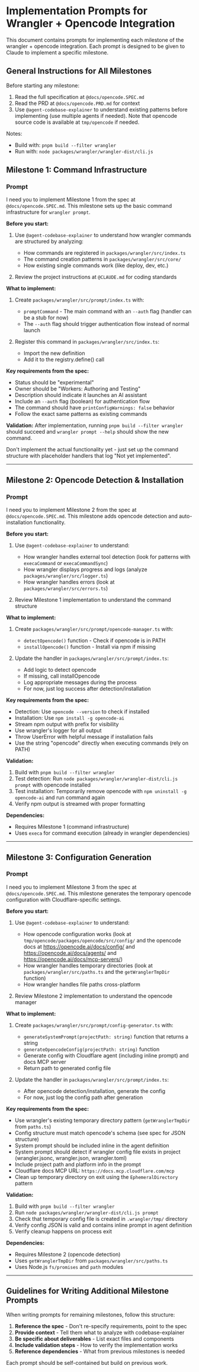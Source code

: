 # Implementation Prompts for Wrangler + Opencode Integration

This document contains prompts for implementing each milestone of the wrangler + opencode integration. Each prompt is designed to be given to Claude to implement a specific milestone.

## General Instructions for All Milestones

Before starting any milestone:

1. Read the full specification at `@docs/opencode.SPEC.md`
2. Read the PRD at `@docs/opencode.PRD.md` for context
3. Use `@agent-codebase-explainer` to understand existing patterns before implementing (use multiple agents if needed). Note that opencode source code is available at `tmp/opencode` if needed.

Notes:

- Build with: `pnpm build --filter wrangler`
- Run with: `node packages/wrangler/wrangler-dist/cli.js`

## Milestone 1: Command Infrastructure

### Prompt

I need you to implement Milestone 1 from the spec at `@docs/opencode.SPEC.md`. This milestone sets up the basic command infrastructure for `wrangler prompt`.

**Before you start:**

1. Use `@agent-codebase-explainer` to understand how wrangler commands are structured by analyzing:

   - How commands are registered in `packages/wrangler/src/index.ts`
   - The command creation patterns in `packages/wrangler/src/core/`
   - How existing single commands work (like deploy, dev, etc.)

2. Review the project instructions at `@CLAUDE.md` for coding standards

**What to implement:**

1. Create `packages/wrangler/src/prompt/index.ts` with:

   - `promptCommand` - The main command with an `--auth` flag (handler can be a stub for now)
   - The `--auth` flag should trigger authentication flow instead of normal launch

2. Register this command in `packages/wrangler/src/index.ts`:
   - Import the new definition
   - Add it to the registry.define() call

**Key requirements from the spec:**

- Status should be "experimental"
- Owner should be "Workers: Authoring and Testing"
- Description should indicate it launches an AI assistant
- Include an `--auth` flag (boolean) for authentication flow
- The command should have `printConfigWarnings: false` behavior
- Follow the exact same patterns as existing commands

**Validation:**
After implementation, running `pnpm build --filter wrangler` should succeed and `wrangler prompt --help` should show the new command.

Don't implement the actual functionality yet - just set up the command structure with placeholder handlers that log "Not yet implemented".

---

## Milestone 2: Opencode Detection & Installation

### Prompt

I need you to implement Milestone 2 from the spec at `@docs/opencode.SPEC.md`. This milestone adds opencode detection and auto-installation functionality.

**Before you start:**

1. Use `@agent-codebase-explainer` to understand:

   - How wrangler handles external tool detection (look for patterns with `execaCommand` or `execaCommandSync`)
   - How wrangler displays progress and logs (analyze `packages/wrangler/src/logger.ts`)
   - How wrangler handles errors (look at `packages/wrangler/src/errors.ts`)

2. Review Milestone 1 implementation to understand the command structure

**What to implement:**

1. Create `packages/wrangler/src/prompt/opencode-manager.ts` with:

   - `detectOpencode()` function - Check if opencode is in PATH
   - `installOpencode()` function - Install via npm if missing

2. Update the handler in `packages/wrangler/src/prompt/index.ts`:
   - Add logic to detect opencode
   - If missing, call installOpencode
   - Log appropriate messages during the process
   - For now, just log success after detection/installation

**Key requirements from the spec:**

- Detection: Use `opencode --version` to check if installed
- Installation: Use `npm install -g opencode-ai`
- Stream npm output with prefix for visibility
- Use wrangler's logger for all output
- Throw UserError with helpful message if installation fails
- Use the string "opencode" directly when executing commands (rely on PATH)

**Validation:**

1. Build with `pnpm build --filter wrangler`
2. Test detection: Run `node packages/wrangler/wrangler-dist/cli.js prompt` with opencode installed
3. Test installation: Temporarily remove opencode with `npm uninstall -g opencode-ai` and run command again
4. Verify npm output is streamed with proper formatting

**Dependencies:**

- Requires Milestone 1 (command infrastructure)
- Uses `execa` for command execution (already in wrangler dependencies)

---

## Milestone 3: Configuration Generation

### Prompt

I need you to implement Milestone 3 from the spec at `@docs/opencode.SPEC.md`. This milestone generates the temporary opencode configuration with Cloudflare-specific settings.

**Before you start:**

1. Use `@agent-codebase-explainer` to understand:

   - How opencode configuration works (look at `tmp/opencode/packages/opencode/src/config/` and the opencode docs at https://opencode.ai/docs/config/ and https://opencode.ai/docs/agents/ and https://opencode.ai/docs/mcp-servers/)
   - How wrangler handles temporary directories (look at `packages/wrangler/src/paths.ts` and the `getWranglerTmpDir` function)
   - How wrangler handles file paths cross-platform

2. Review Milestone 2 implementation to understand the opencode manager

**What to implement:**

1. Create `packages/wrangler/src/prompt/config-generator.ts` with:

   - `generateSystemPrompt(projectPath: string)` function that returns a string
   - `generateOpencodeConfig(projectPath: string)` function
   - Generate config with Cloudflare agent (including inline prompt) and docs MCP server
   - Return path to generated config file

2. Update the handler in `packages/wrangler/src/prompt/index.ts`:
   - After opencode detection/installation, generate the config
   - For now, just log the config path after generation

**Key requirements from the spec:**

- Use wrangler's existing temporary directory pattern (`getWranglerTmpDir` from `paths.ts`)
- Config structure must match opencode's schema (see spec for JSON structure)
- System prompt should be included inline in the agent definition
- System prompt should detect if wrangler config file exists in project (wrangler.jsonc, wrangler.json, wrangler.toml)
- Include project path and platform info in the prompt
- Cloudflare docs MCP URL: `https://docs.mcp.cloudflare.com/mcp`
- Clean up temporary directory on exit using the `EphemeralDirectory` pattern

**Validation:**

1. Build with `pnpm build --filter wrangler`
2. Run `node packages/wrangler/wrangler-dist/cli.js prompt`
3. Check that temporary config file is created in `.wrangler/tmp/` directory
4. Verify config JSON is valid and contains inline prompt in agent definition
5. Verify cleanup happens on process exit

**Dependencies:**

- Requires Milestone 2 (opencode detection)
- Uses `getWranglerTmpDir` from `packages/wrangler/src/paths.ts`
- Uses Node.js `fs/promises` and `path` modules

---

## Guidelines for Writing Additional Milestone Prompts

When writing prompts for remaining milestones, follow this structure:

1. **Reference the spec** - Don't re-specify requirements, point to the spec
2. **Provide context** - Tell them what to analyze with codebase-explainer
3. **Be specific about deliverables** - List exact files and components
4. **Include validation steps** - How to verify the implementation works
5. **Reference dependencies** - What from previous milestones is needed

Each prompt should be self-contained but build on previous work.
